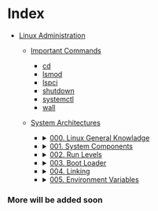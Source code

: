 # Index
- [Linux Administration](Linux%20Administration)
	- [Important Commands](Linux%20Administration/Important%20Commands)
		- [cd](Linux%20Administration/Important%20Commands/cd.md)
		- [lsmod](Linux%20Administration/Important%20Commands/lsmod.md)
		- [lspci](Linux%20Administration/Important%20Commands/lspci.md)
		- [shutdown](Linux%20Administration/Important%20Commands/shutdown.md)
		- [systemctl](Linux%20Administration/Important%20Commands/systemctl.md)
		- [wall](Linux%20Administration/Important%20Commands/wall.md)
	- [System Architectures](Linux%20Administration/System%20Architecture)

		- <details>
			 <summary>
			<a href="Linux%20Administration/System%20Architecture/000.%20Linux%20General%20Knowladge.md">
				000. Linux General Knowladge
			</a>
			</summary>

			- Linux Hard Disk Layout
				- Directories
				- Partitions
				- LVM
			</details>

		- <details>
			 <summary>
			<a href="Linux%20Administration/System%20Architecture/001.%20System%20Components.md">
				001. System Components
			</a>
			</summary>

			- udev
			- dbus
			- sysfs
			- procfs
			</details>
			
		- <details>
			 <summary>
			<a href="Linux%20Administration/System%20Architecture/002.%20Run%20Levels.md">
				002. Run Levels
			</a>
			</summary>

			- systemv
			- systemd
			- Targets
			- Change Run Level
			</details>
			
		- <details>
			 <summary>
			<a href="Linux%20Administration/System%20Architecture/003.%20Boot%20Loader.md">
				003. Boot Loader
			</a>
			</summary>

			- Change GRUB Configs
			- Boot into Rescue Mode From GRUB Menu
			</details>
		
		- <details>
			 <summary>
			<a href="Linux%20Administration/System%20Architecture/004.%20Linking.md">
				004. Linking
			</a>
			</summary>

			- Static Linking
			- Dynamic Linking
			- Add Custom Library
			- Remove Custom Library
			- Troubleshooting
			</details>

		- <details>
			 <summary>
			<a href="Linux%20Administration/System%20Architecture/005.%20Environment%20Variables.md">
				005. Environment Variables
			</a>
			</summary>

			- Add Custom Lib Using Environment Variables
			</details>

### More will be added soon

